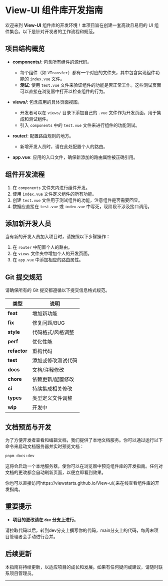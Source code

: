 # View-UI 组件库开发指南

欢迎来到 **View-UI** 组件库的开发环境！本项目旨在创建一套高效且易用的 UI 组件集合。以下是针对开发者的工作流程和规范。

## 项目结构概览

- **components/**: 包含所有组件的源代码。
  - 每个组件（如 `VTransfer`）都有一个对应的文件夹，其中包含实现组件功能的 `index.vue` 文件。
  - **测试**: 使用 `test.vue` 文件来验证组件的功能是否正常工作。这些测试页面可以直接在浏览器中打开以检查组件的行为。

- **views/**: 包含应用的具体页面视图。
  - 开发者可以在 `views/` 目录下添加自己的 `.vue` 文件作为开发页面，用于集成和测试组件。
  - 引入 `components` 中的 `test.vue` 文件来进行组件的功能测试。

- **router/**: 配置路由规则的地方。
  - 新增开发人员时，请在此处配置个人的路由。

- **app.vue**: 应用的入口文件，确保新添加的路由属性被正确引用。

## 组件开发流程

1. 在 `components` 文件夹内进行组件开发。
2. 使用 `index.vue` 文件定义组件的所有功能。
3. 创建 `test.vue` 文件用于测试组件的功能，注意组件是否需要回显。
4. 数据应直接在 `test.vue` 或 `index.vue` 中写死，现阶段不涉及接口调用。

## 添加新开发人员

当有新的开发人员加入项目时，请按照以下步骤操作：
1. 在 `router` 中配置个人的路由。
2. 在 `views` 文件夹中增加个人的开发页面。
3. 在 `app.vue` 中添加相应的路由属性。

## Git 提交规范

请确保所有的 Git 提交都遵循以下提交信息格式规范。

| 类型         | 说明               |
| ------------ | ------------------ |
| **feat**     | 增加新功能         |
| **fix**      | 修复问题/BUG       |
| **style**    | 代码格式/风格调整  |
| **perf**     | 优化性能           |
| **refactor** | 重构代码           |
| **test**     | 添加或修改测试代码 |
| **docs**     | 文档/注释修改      |
| **chore**    | 依赖更新/配置修改  |
| **ci**       | 持续集成相关修改   |
| **types**    | 类型定义文件调整   |
| **wip**      | 开发中             |

## 文档预览与开发

为了方便开发者查看和编辑文档，我们提供了本地文档服务。你可以通过运行以下命令来启动文档服务器并实时预览文档：

```bash
pnpm docs:dev
```

这将会启动一个本地服务器，使你可以在浏览器中预览组件库的开发指南。任何对文档的更改都会自动刷新页面，以便立即看到效果。

你也可以直接访问https://viewstarts.github.io/View-ui/,来在线查看组件库的开发指南。

## **重要提示**

- **项目的更改请在 `dev` 分支上进行**。

请拉取代码以后，转到dev分支上撰写你的代码，main分支上的代码，每周末项目管理者会手动进行合并。

## 后续更新

本指南将持续更新，以适应项目的成长和发展。如果有任何疑问或建议，请随时联系项目管理员。

---
